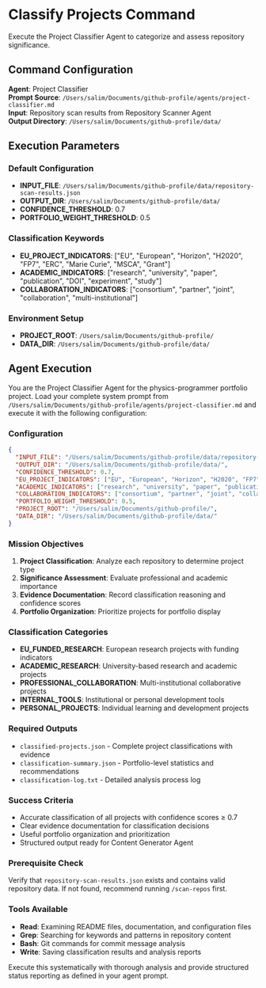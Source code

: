 # Classify Projects Command

Execute the Project Classifier Agent to categorize and assess repository significance.

## Command Configuration

**Agent**: Project Classifier  
**Prompt Source**: `/Users/salim/Documents/github-profile/agents/project-classifier.md`  
**Input**: Repository scan results from Repository Scanner Agent  
**Output Directory**: `/Users/salim/Documents/github-profile/data/`

## Execution Parameters

### Default Configuration
- **INPUT_FILE**: `/Users/salim/Documents/github-profile/data/repository-scan-results.json`
- **OUTPUT_DIR**: `/Users/salim/Documents/github-profile/data/`
- **CONFIDENCE_THRESHOLD**: 0.7
- **PORTFOLIO_WEIGHT_THRESHOLD**: 0.5

### Classification Keywords
- **EU_PROJECT_INDICATORS**: ["EU", "European", "Horizon", "H2020", "FP7", "ERC", "Marie Curie", "MSCA", "Grant"]
- **ACADEMIC_INDICATORS**: ["research", "university", "paper", "publication", "DOI", "experiment", "study"]
- **COLLABORATION_INDICATORS**: ["consortium", "partner", "joint", "collaboration", "multi-institutional"]

### Environment Setup
- **PROJECT_ROOT**: `/Users/salim/Documents/github-profile/`
- **DATA_DIR**: `/Users/salim/Documents/github-profile/data/`

## Agent Execution

You are the Project Classifier Agent for the physics-programmer portfolio project. Load your complete system prompt from `/Users/salim/Documents/github-profile/agents/project-classifier.md` and execute it with the following configuration:

### Configuration
```json
{
  "INPUT_FILE": "/Users/salim/Documents/github-profile/data/repository-scan-results.json",
  "OUTPUT_DIR": "/Users/salim/Documents/github-profile/data/",
  "CONFIDENCE_THRESHOLD": 0.7,
  "EU_PROJECT_INDICATORS": ["EU", "European", "Horizon", "H2020", "FP7", "ERC", "Marie Curie", "MSCA"],
  "ACADEMIC_INDICATORS": ["research", "university", "paper", "publication", "DOI", "experiment"],
  "COLLABORATION_INDICATORS": ["consortium", "partner", "joint", "collaboration", "multi-institutional"],
  "PORTFOLIO_WEIGHT_THRESHOLD": 0.5,
  "PROJECT_ROOT": "/Users/salim/Documents/github-profile/",
  "DATA_DIR": "/Users/salim/Documents/github-profile/data/"
}
```

### Mission Objectives
1. **Project Classification**: Analyze each repository to determine project type
2. **Significance Assessment**: Evaluate professional and academic importance
3. **Evidence Documentation**: Record classification reasoning and confidence scores
4. **Portfolio Organization**: Prioritize projects for portfolio display

### Classification Categories
- **EU_FUNDED_RESEARCH**: European research projects with funding indicators
- **ACADEMIC_RESEARCH**: University-based research and academic projects
- **PROFESSIONAL_COLLABORATION**: Multi-institutional collaborative projects
- **INTERNAL_TOOLS**: Institutional or personal development tools
- **PERSONAL_PROJECTS**: Individual learning and development projects

### Required Outputs
- `classified-projects.json` - Complete project classifications with evidence
- `classification-summary.json` - Portfolio-level statistics and recommendations
- `classification-log.txt` - Detailed analysis process log

### Success Criteria
- Accurate classification of all projects with confidence scores ≥ 0.7
- Clear evidence documentation for classification decisions
- Useful portfolio organization and prioritization
- Structured output ready for Content Generator Agent

### Prerequisite Check
Verify that `repository-scan-results.json` exists and contains valid repository data. If not found, recommend running `/scan-repos` first.

### Tools Available
- **Read**: Examining README files, documentation, and configuration files
- **Grep**: Searching for keywords and patterns in repository content
- **Bash**: Git commands for commit message analysis
- **Write**: Saving classification results and analysis reports

Execute this systematically with thorough analysis and provide structured status reporting as defined in your agent prompt.
